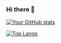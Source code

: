 ### Hi there 👋

[![Your GitHub stats](https://github-readme-stats.vercel.app/api?username=Mangowatz)](https://github.com/Mangowatz/github-readme-stats)

[![Top Langs](https://github-readme-stats.vercel.app/api/top-langs/?username=Mangowatz)](https://github.com/Mangowatz/github-readme-stats)


<!--
**Mangowatz/Mangowatz** is a ✨ _special_ ✨ repository because its `README.md` (this file) appears on your GitHub profile.

Here are some ideas to get you started:

- 🔭 I’m currently working on ...
- 🌱 I’m currently learning ...
- 👯 I’m looking to collaborate on ...
- 🤔 I’m looking for help with ...
- 💬 Ask me about ...
- 📫 How to reach me: ...
- 😄 Pronouns: ...
- ⚡ Fun fact: ...
-->
